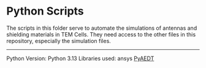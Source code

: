 # Python Scripts
The scripts in this folder serve to automate the simulations of antennas and shielding materials in TEM Cells. 
They need access to the other files in this repository, especially the simulation files.

---

Python Version: Python 3.13
Libraries used: ansys [PyAEDT](https://docs.pyansys.com/)


